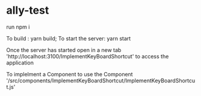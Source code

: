 # ally-test

run npm i

To build : yarn build;
To start the server: yarn start

Once the server has started open in a new tab 'http://localhost:3100/ImplementKeyBoardShortcut' to access the application

To implelment a Component to use the Component '/src/components/ImplementKeyBoardShortcut/ImplementKeyBoardShortcut.js'
